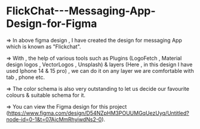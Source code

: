 # FlickChat---Messaging-App-Design-for-Figma

=> In above figma design , I have created the design for messaging App which is known as "Flickchat".

=> With , the help of various tools such as Plugins (LogoFetch , Material design logos , VectorLogos , Unsplash)  & layers (Here , in this design I have used Iphone 14 & 15 pro) , we can do it on any layer we are comfortable with tab , phone etc. 

=> The color schema is also very outstanding to let us decide our favourite colours & suitable schema for it.

=> You can view the Figma design for this project (https://www.figma.com/design/D54NZpHM3POUUMGqUezUyq/Untitled?node-id=0-1&t=07AjcMmRhyiwdNs2-0).

